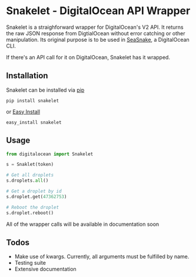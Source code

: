 # Snakelet - DigitalOcean API Wrapper

Snakelet is a straighforward wrapper for DigitalOcean's V2 API. It returns the raw JSON response from DigtialOcean without error catching or other manipulation. Its original purpose is to be used in [SeaSnake](https://github.com/ethanperez/SeaSnake), a DigitalOcean CLI.

If there's an API call for it on DigitalOcean, Snakelet has it wrapped.

## Installation

Snakelet can be installed via [pip](https://pypi.python.org/pypi/pip)

```
pip install snakelet
```

or [Easy Install](http://peak.telecommunity.com/DevCenter/EasyInstall)

```
easy_install snakelet
```

## Usage

```python
from digitalocean import Snakelet

s = Snaklet(token)

# Get all droplets
s.droplets.all()

# Get a droplet by id
s.droplet.get(47362753)

# Reboot the droplet
s.droplet.reboot()
```
All of the wrapper calls will be available in documentation soon

## Todos

- Make use of kwargs. Currently, all arguments must be fulfilled by name.
- Testing suite
- Extensive documentation